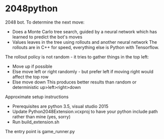 # 2048python
2048 bot. To determine the next move:
- Does a Monte Carlo tree search, guided by a neural network which has learned to predict the bot's moves
- Values leaves in the tree using rollouts and another neural network
The rollouts are in C++ for speed, everything else is Python with Tensorflow.

The rollout policy is not random - it tries to gather things in the top left:
- Move up if possible
- Else move left or right randomly - but prefer left if moving right would affect the top row
- Else move down
This produces better results than random or deterministic up>left>right>down

Approximate setup instructions
- Prerequisites are python 3.5, visual studio 2015
- Update Python2048Extension.vcxproj to have your python include path rather than mine (yes, sorry)
- Run build_extension.sh

The entry point is game_runner.py